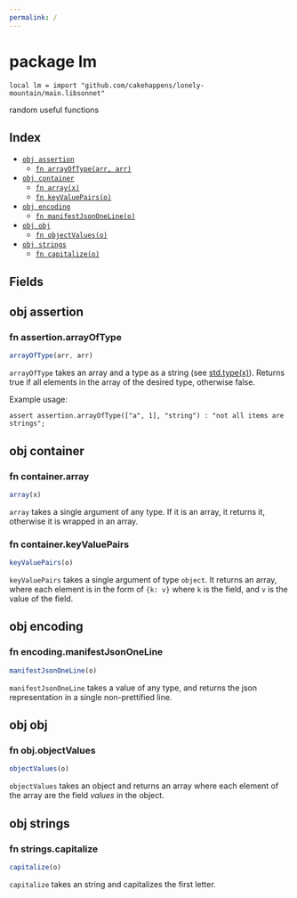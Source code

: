 ```yaml
---
permalink: /
---
```


# package lm

```jsonnet
local lm = import "github.com/cakehappens/lonely-mountain/main.libsonnet"
```

random useful functions

## Index

* [`obj assertion`](#obj-assertion)
  * [`fn arrayOfType(arr, arr)`](#fn-assertionarrayoftype)
* [`obj container`](#obj-container)
  * [`fn array(x)`](#fn-containerarray)
  * [`fn keyValuePairs(o)`](#fn-containerkeyvaluepairs)
* [`obj encoding`](#obj-encoding)
  * [`fn manifestJsonOneLine(o)`](#fn-encodingmanifestjsononeline)
* [`obj obj`](#obj-obj)
  * [`fn objectValues(o)`](#fn-objobjectvalues)
* [`obj strings`](#obj-strings)
  * [`fn capitalize(o)`](#fn-stringscapitalize)

## Fields

## obj assertion



### fn assertion.arrayOfType

```ts
arrayOfType(arr, arr)
```

`arrayOfType` takes an array and a type as a string (see [std.type(x)](https://jsonnet.org/ref/stdlib.html)).
Returns true if all elements in the array of the desired type, otherwise false.

Example usage: 

```jsonnet
assert assertion.arrayOfType(["a", 1], "string") : "not all items are strings";
```


## obj container



### fn container.array

```ts
array(x)
```

`array` takes a single argument of any type.
If it is an array, it returns it, otherwise it is wrapped in an array.


### fn container.keyValuePairs

```ts
keyValuePairs(o)
```

`keyValuePairs` takes a single argument of type `object`.
It returns an array, where each element is in the form of `{k: v}` where `k` is the field, and `v` is the value of the field.


## obj encoding



### fn encoding.manifestJsonOneLine

```ts
manifestJsonOneLine(o)
```

`manifestJsonOneLine` takes a value of any type, and returns the json representation in a single non-prettified line.


## obj obj



### fn obj.objectValues

```ts
objectValues(o)
```

`objectValues` takes an object and returns an array where each element of the array are the field _values_ in the object.


## obj strings



### fn strings.capitalize

```ts
capitalize(o)
```

`capitalize` takes an string and capitalizes the first letter.
